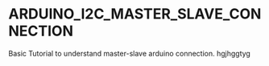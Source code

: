 # ARDUINO_I2C_MASTER_SLAVE_CONNECTION
Basic Tutorial to understand master-slave arduino connection.
hgjhggtyg
